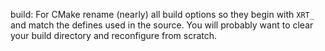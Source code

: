 build: For CMake rename (nearly) all build options so they begin with `XRT_` and
match the defines used in the source. You will probably want to clear your build
directory and reconfigure from scratch.
